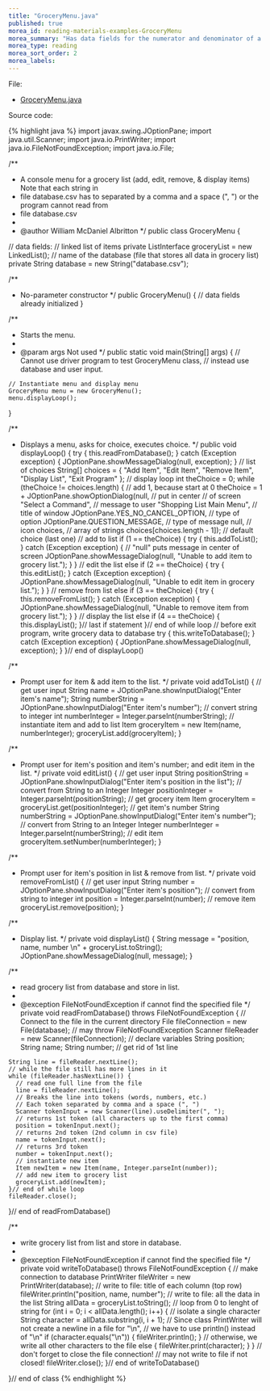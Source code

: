 ```yaml
---
title: "GroceryMenu.java"
published: true
morea_id: reading-materials-examples-GroceryMenu
morea_summary: "Has data fields for the numerator and denominator of a Fraction and methods for Fraction operations"
morea_type: reading
morea_sort_order: 2
morea_labels:
---
```


File: 

  * [GroceryMenu.java](../examples/GroceryMenu.java)

Source code:

{% highlight java %}
import javax.swing.JOptionPane;
import java.util.Scanner;
import java.io.PrintWriter;
import java.io.FileNotFoundException;
import java.io.File;

/**
 * A console menu for a grocery list (add, edit, remove, & display items) Note that each string in
 * file database.csv has to separated by a comma and a space (", ") or the program cannot read from
 * file database.csv
 * 
 * @author William McDaniel Albritton
 */
public class GroceryMenu {

  // data fields:
  // linked list of items
  private ListInterface<Item> groceryList = new LinkedList<Item>();
  // name of the database (file that stores all data in grocery list)
  private String database = new String("database.csv");

  /**
   * No-parameter constructor
   */
  public GroceryMenu() {
    // data fields already initialized
  }

  /**
   * Starts the menu.
   * 
   * @param args Not used
   */
  public static void main(String[] args) {
    // Cannot use driver program to test GroceryMenu class,
    // instead use database and user input.

    // Instantiate menu and display menu
    GroceryMenu menu = new GroceryMenu();
    menu.displayLoop();
  }

  /**
   * Displays a menu, asks for choice, executes choice.
   */
  public void displayLoop() {
    try {
      this.readFromDatabase();
    }
    catch (Exception exception) {
      JOptionPane.showMessageDialog(null, exception);
    }
    // list of choices
    String[] choices = { "Add Item", "Edit Item", "Remove Item", "Display List", "Exit Program" };
    // display loop
    int theChoice = 0;
    while (theChoice != choices.length) {
      // add 1, because start at 0
      theChoice = 1 + JOptionPane.showOptionDialog(null, // put in center
          // of screen
          "Select a Command", // message to user
          "Shopping List Main Menu", // title of window
          JOptionPane.YES_NO_CANCEL_OPTION, // type of option
          JOptionPane.QUESTION_MESSAGE, // type of message
          null, // icon
          choices, // array of strings
          choices[choices.length - 1]); // default choice (last one)
      // add to list
      if (1 == theChoice) {
        try {
          this.addToList();
        }
        catch (Exception exception) {
          // "null" puts message in center of screen
          JOptionPane.showMessageDialog(null, "Unable to add item to grocery list.");
        }
      }
      // edit the list
      else if (2 == theChoice) {
        try {
          this.editList();
        }
        catch (Exception exception) {
          JOptionPane.showMessageDialog(null, "Unable to edit item in grocery list.");
        }
      }
      // remove from list
      else if (3 == theChoice) {
        try {
          this.removeFromList();
        }
        catch (Exception exception) {
          JOptionPane.showMessageDialog(null, "Unable to remove item from grocery list.");
        }
      }
      // display the list
      else if (4 == theChoice) {
        this.displayList();
      }// last if statement
    }// end of while loop
     // before exit program, write grocery data to database
    try {
      this.writeToDatabase();
    }
    catch (Exception exception) {
      JOptionPane.showMessageDialog(null, exception);
    }
  }// end of displayLoop()

  /**
   * Prompt user for item & add item to the list.
   */
  private void addToList() {
    // get user input
    String name = JOptionPane.showInputDialog("Enter item's name");
    String numberString = JOptionPane.showInputDialog("Enter item's number");
    // convert string to integer
    int numberInteger = Integer.parseInt(numberString);
    // instantiate item and add to list
    Item groceryItem = new Item(name, numberInteger);
    groceryList.add(groceryItem);
  }

  /**
   * Prompt user for item's position and item's number; and edit item in the list.
   */
  private void editList() {
    // get user input
    String positionString = JOptionPane.showInputDialog("Enter item's position in the list");
    // convert from String to an Integer
    Integer positionInteger = Integer.parseInt(positionString);
    // get grocery item
    Item groceryItem = groceryList.get(positionInteger);
    // get item's number
    String numberString = JOptionPane.showInputDialog("Enter item's number");
    // convert from String to an Integer
    Integer numberInteger = Integer.parseInt(numberString);
    // edit item
    groceryItem.setNumber(numberInteger);
  }

  /**
   * Prompt user for item's position in list & remove from list.
   */
  private void removeFromList() {
    // get user input
    String number = JOptionPane.showInputDialog("Enter item's position");
    // convert from string to integer
    int position = Integer.parseInt(number);
    // remove item
    groceryList.remove(position);
  }

  /**
   * Display list.
   */
  private void displayList() {
    String message = "position, name, number \n" + groceryList.toString();
    JOptionPane.showMessageDialog(null, message);
  }

  /**
   * read grocery list from database and store in list.
   * 
   * @exception FileNotFoundException if cannot find the specified file
   */
  private void readFromDatabase() throws FileNotFoundException {
    // Connect to the file in the current directory
    File fileConnection = new File(database);
    // may throw FileNotFoundException
    Scanner fileReader = new Scanner(fileConnection);
    // declare variables
    String position;
    String name;
    String number;
    // get rid of 1st line

    String line = fileReader.nextLine();
    // while the file still has more lines in it
    while (fileReader.hasNextLine()) {
      // read one full line from the file
      line = fileReader.nextLine();
      // Breaks the line into tokens (words, numbers, etc.)
      // Each token separated by comma and a space (", ")
      Scanner tokenInput = new Scanner(line).useDelimiter(", ");
      // returns 1st token (all characters up to the first comma)
      position = tokenInput.next();
      // returns 2nd token (2nd column in csv file)
      name = tokenInput.next();
      // returns 3rd token
      number = tokenInput.next();
      // instantiate new item
      Item newItem = new Item(name, Integer.parseInt(number));
      // add new item to grocery list
      groceryList.add(newItem);
    }// end of while loop
    fileReader.close();
  }// end of readFromDatabase()

  /**
   * write grocery list from list and store in database.
   * 
   * @exception FileNotFoundException if cannot find the specified file
   */
  private void writeToDatabase() throws FileNotFoundException {
    // make connection to database
    PrintWriter fileWriter = new PrintWriter(database);
    // write to file: title of each column (top row)
    fileWriter.println("position, name, number");
    // write to file: all the data in the list
    String allData = groceryList.toString();
    // loop from 0 to lenght of string
    for (int i = 0; i < allData.length(); i++) {
      // isolate a single character
      String character = allData.substring(i, i + 1);
      // Since class PrintWriter will not create a newline in a file for "\n",
      // we have to use println() instead of "\n"
      if (character.equals("\n")) {
        fileWriter.println();
      }
      // otherwise, we write all other characters to the file
      else {
        fileWriter.print(character);
      }
    }
    // don't forget to close the file connection!
    // may not write to file if not closed!
    fileWriter.close();
  }// end of writeToDatabase()

}// end of class
{% endhighlight %}
  
  